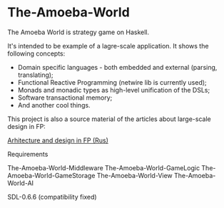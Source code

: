 The-Amoeba-World
================

The Amoeba World is strategy game on Haskell.

It's intended to be example of a lagre-scale application.
It shows the following concepts:

* Domain specific languages - both embedded and external (parsing, translating);
* Functional Reactive Programming (netwire lib is currently used);
* Monads and monadic types as high-level unification of the DSLs;
* Software transactional memory;
* And another cool things.

This project is also a source material of the articles about large-scale design in FP:

[Arhitecture and design in FP (Rus)](http://habrahabr.ru/post/211871/)

Requirements

The-Amoeba-World-Middleware
The-Amoeba-World-GameLogic
The-Amoeba-World-GameStorage
The-Amoeba-World-View
The-Amoeba-World-AI

SDL-0.6.6 (compatibility fixed)
